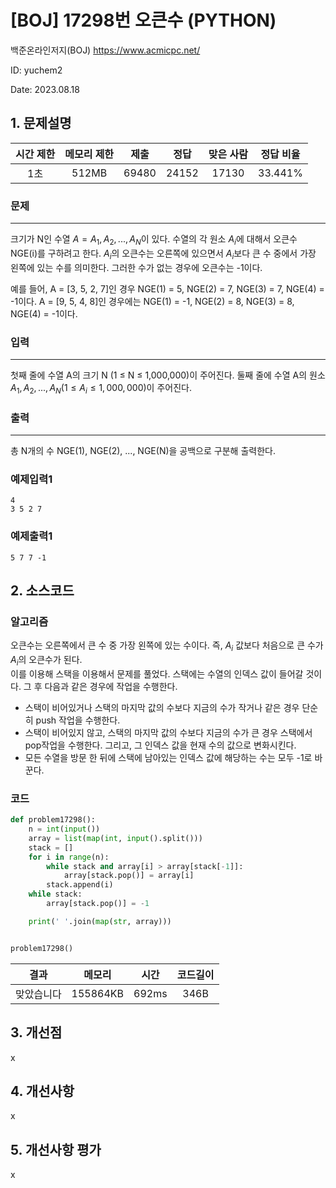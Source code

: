 # [BOJ] 17298번 오큰수 (PYTHON)
백준온라인저지(BOJ) https://www.acmicpc.net/

ID: yuchem2

Date: 2023.08.18
## 1. 문제설명
| 시간 제한 | 메모리 제한 | 제출  | 정답 | 맞은 사람 | 정답 비율 |
| :---: | :---: | :---: | :---: | :---: | :---: |
| 1초 | 512MB | 69480 | 24152 | 17130 | 33.441% |

### 문제
---
크기가 N인 수열 $A = A_1, A_2, ..., A_N$이 있다. 수열의 각 원소 $A_i$에 대해서 오큰수 NGE(i)를 구하려고 한다. $A_i$의 오큰수는 오른쪽에 있으면서 $A_i$보다 큰 수 중에서 가장 왼쪽에 있는 수를 의미한다. 그러한 수가 없는 경우에 오큰수는 -1이다.

예를 들어, A = [3, 5, 2, 7]인 경우 NGE(1) = 5, NGE(2) = 7, NGE(3) = 7, NGE(4) = -1이다. A = [9, 5, 4, 8]인 경우에는 NGE(1) = -1, NGE(2) = 8, NGE(3) = 8, NGE(4) = -1이다.
### 입력
---
첫째 줄에 수열 A의 크기 N (1 ≤ N ≤ 1,000,000)이 주어진다. 둘째 줄에 수열 A의 원소 $A_1, A_2, ..., A_N (1 ≤ A_i ≤ 1,000,000)$이 주어진다.
### 출력
---
총 N개의 수 NGE(1), NGE(2), ..., NGE(N)을 공백으로 구분해 출력한다.
### 예제입력1
```
4
3 5 2 7
```
### 예제출력1
```
5 7 7 -1
```
## 2. 소스코드

### 알고리즘
오큰수는 오른쪽에서 큰 수 중 가장 왼쪽에 있는 수이다. 즉, $A_i$ 값보다 처음으로 큰 수가 $A_i$의 오큰수가 된다.  
이를 이용해 스택을 이용해서 문제를 풀었다. 스택에는 수열의 인덱스 값이 들어갈 것이다. 그 후 다음과 같은 경우에 작업을 수행한다. 
+ 스택이 비어있거나 스택의 마지막 값의 수보다 지금의 수가 작거나 같은 경우 단순히 push 작업을 수행한다.
+ 스택이 비어있지 않고, 스택의 마지막 값의 수보다 지금의 수가 큰 경우 스택에서 pop작업을 수행한다. 그리고, 그 인덱스 값을 현재 수의 값으로 변화시킨다. 
+ 모든 수열을 방문 한 뒤에 스택에 남아있는 인덱스 값에 해당하는 수는 모두 -1로 바꾼다. 


### 코드
```Python
def problem17298():
    n = int(input())
    array = list(map(int, input().split()))
    stack = []
    for i in range(n):
        while stack and array[i] > array[stack[-1]]:
            array[stack.pop()] = array[i]
        stack.append(i)
    while stack:
        array[stack.pop()] = -1

    print(' '.join(map(str, array)))


problem17298()

```
| 결과 | 메모리 | 시간 | 코드길이 |
|:---:|:-----: | :---: | :----: |
| 맞았습니다 | 155864KB | 692ms | 346B |

## 3. 개선점
x
## 4. 개선사항
x
## 5. 개선사항 평가
x
